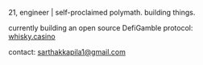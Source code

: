 21, engineer | self-proclaimed polymath. building things.

currently building an open source DefiGamble protocol:<br>
[whisky.casino](https://www.whisky.casino/)

contact: sarthakkapila1@gmail.com
